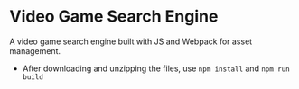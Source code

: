 # Video Game Search Engine
A video game search engine built with JS and Webpack for asset management. 
* After downloading and unzipping the files, use `npm install` and `npm run build`
